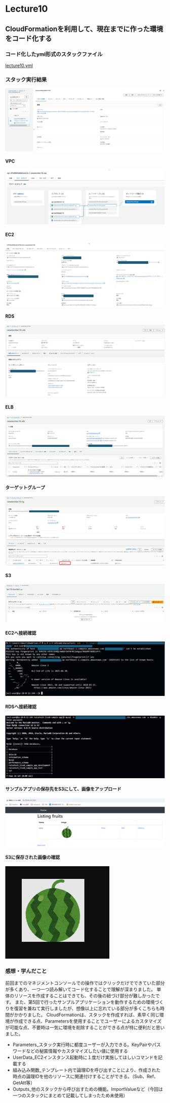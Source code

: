 # Lecture10
## CloudFormationを利用して、現在までに作った環境をコード化する

### コード化したyml形式のスタックファイル
[lecture10.yml](/lecture10.yml)

### スタック実行結果
![スタック](image/lecture10/img-00.png)

#### VPC
![VPC](image/lecture10/img-01.png)
#### EC2
![EC2](image/lecture10/img-02.png)
#### RDS
![RDS](image/lecture10/img-03.png)
#### ELB
![ELB](image/lecture10/img-04.png)
#### ターゲットグループ
![ターゲットグループ](image/lecture10/img-05.png)
#### S3
![s3](image/lecture10/img-06.png)
#### EC2へ接続確認
![EC2接続](image/lecture10/img-07.png)
#### RDSへ接続確認
![RDS接続](image/lecture10/img-08.png)
#### サンプルアプリの保存先をS3にして、画像をアップロード
![サンプルアプリに画像アップロード](image/lecture10/img-09.png)
#### S3に保存された画像の確認
![S3の画像確認](image/lecture10/img-10.png)

### 感想・学んだこと
前回までのマネジメントコンソールでの操作ではクリックだけでできていた部分が多くあり、一つ一つ読み解いてコード化することで理解が深まりました。
単体のリソースを作成することはできても、その後の紐づけ部分が難しかったです。
また、第5回で行ったサンプルアプリケーションを動作するための環境づくりを復習を兼ねて実行しましたが、想像以上に忘れている部分が多くこちらも時間がかかりました。
CloudFormationは、スタックを作成すれば、素早く同じ環境が作成できる点、Parametersを使用することでユーザーによるカスタマイズが可能な点、不要時は一気に環境を削除することができる点が特に便利だと思いました。

- Parameters_スタック実行時に都度ユーザーが入力できる。KeyPairやパスワードなどの秘匿情報やカスタマイズしたい値に使用する
- UserData_EC2インスタンス起動時に１度だけ実施してほしいコマンドを記載する
- 組み込み関数_テンプレート内で論理IDを呼び出すことにより、作成された時点の論理IDを他のリソースに関連付けすることができる。（Sub、Ref、GetAtt等）
- Outputs_他のスタックから呼び出すための機能。ImportValueなど（今回は一つのスタックにまとめて記載してしまったため未使用）



